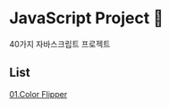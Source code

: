 # JavaScript Project 🏅
40가지 자바스크립트 프로젝트

## List

[01.Color Flipper](https://github.com/kimitt/JavaScript_Project/tree/master/01_Color_Flipper_)
